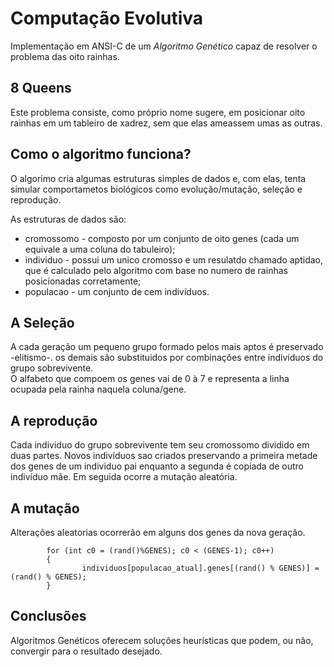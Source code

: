 # Computação Evolutiva
Implementação em ANSI-C de um _Algoritmo Genético_ capaz de resolver o problema das oito rainhas.  
  
    
## 8 Queens  
Este problema consiste, como próprio nome sugere, em posicionar oito rainhas em um tableiro de xadrez, sem que elas ameassem umas as outras.  
  
    
## Como o algoritmo funciona?  
O algorimo cria algumas estruturas simples de dados e, com elas, tenta simular comportametos biológicos como evolução/mutação, seleção e reprodução.  
  
As estruturas de dados são:  
* cromossomo - composto por um conjunto de oito genes (cada um equivale a uma coluna do tabuleiro);
* individuo - possui um unico cromosso e um resulatdo chamado aptidao, que é calculado pelo algoritmo com base no numero de rainhas posicionadas corretamente;
* populacao -  um conjunto de cem indivíduos.  
    
    
## A Seleção
A cada geração um pequeno grupo formado pelos mais aptos é preservado -elitismo-. os demais são substituidos por combinações entre individuos do grupo sobrevivente.  
O alfabeto que compoem os genes vai de 0 à 7 e representa a linha ocupada pela rainha naquela coluna/gene.
  
    
## A reprodução  
Cada individuo do grupo sobrevivente tem seu cromossomo dividido em duas partes. Novos indivíduos sao criados preservando a primeira metade dos genes de um individuo pai enquanto a segunda é copiada de outro indivíduo mãe. Em seguida ocorre a mutação aleatória.
   
   
## A  mutação  
Alterações aleatorias ocorrerão em alguns dos genes da nova geração.
```
        for (int c0 = (rand()%GENES); c0 < (GENES-1); c0++)
        {
                individuos[populacao_atual].genes[(rand() % GENES)] = (rand() % GENES);
        }
```
    
## Conclusões  
Algoritmos Genéticos oferecem soluções heurísticas que podem, ou não, convergir para o resultado desejado.
